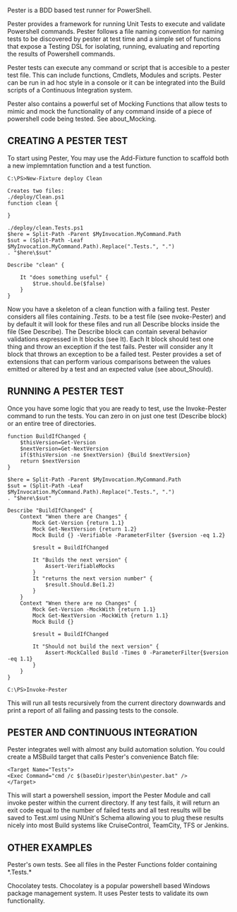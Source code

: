 Pester is a BDD based test runner for PowerShell.

Pester provides a framework for running Unit Tests to execute and validate 
Powershell commands. Pester follows a file naming convention for naming 
tests to be discovered by pester at test time and a simple set of 
functions that expose a Testing DSL for isolating, running, evaluating and 
reporting the results of Powershell commands.

Pester tests can execute any command or script that is accesible to a 
pester test file. This can include functions, Cmdlets, Modules and scripts. 
Pester can be run in ad hoc style in a console or it can be integrated into 
the Build scripts of a Continuous Integration system.

Pester also contains a powerful set of Mocking Functions that allow tests to 
mimic and mock the functionality of any command inside of a piece of 
powershell code being tested. See about_Mocking.

CREATING A PESTER TEST
------------------------
To start using Pester, You may use the Add-Fixture function to scaffold both 
a new implemntation function and a test function.

	C:\PS>New-Fixture deploy Clean

	Creates two files:
	./deploy/Clean.ps1
	function clean {

	}

    ./deploy/clean.Tests.ps1
    $here = Split-Path -Parent $MyInvocation.MyCommand.Path
    $sut = (Split-Path -Leaf $MyInvocation.MyCommand.Path).Replace(".Tests.", ".")
    . "$here\$sut"

    Describe "clean" {

        It "does something useful" {
            $true.should.be($false)
        }
    }

Now you have a skeleton of a clean function with a failing test. Pester 
considers all files containing *.Tests.* to be a test file (see 
nvoke-Pester) and by default it will look for these files and run all 
Describe blocks inside the file (See Describe). The Describe block can 
contain several behavior validations expressed in It blocks (see It). 
Each It block should test one thing and throw an exception if the test 
fails. Pester will consider any It block that throws an exception to be a 
failed test. Pester provides a set of extensions that can perform various 
comparisons between the values emitted or altered by a test and an expected 
value (see about_Should). 

RUNNING A PESTER TEST
-----------------------
Once you have some logic that you are ready to test, use the Invoke-Pester 
command to run the tests. You can zero in on just one test (Describe block) 
or an entire tree of directories.

	function BuildIfChanged {
		$thisVersion=Get-Version
		$nextVersion=Get-NextVersion
		if($thisVersion -ne $nextVersion) {Build $nextVersion}
		return $nextVersion
	}

	$here = Split-Path -Parent $MyInvocation.MyCommand.Path
    $sut = (Split-Path -Leaf $MyInvocation.MyCommand.Path).Replace(".Tests.", ".")
    . "$here\$sut"

    Describe "BuildIfChanged" {
    	Context "Wnen there are Changes" {
    		Mock Get-Version {return 1.1}
    		Mock Get-NextVersion {return 1.2}
    		Mock Build {} -Verifiable -ParameterFilter {$version -eq 1.2}

    		$result = BuildIfChanged

	        It "Builds the next version" {
	            Assert-VerifiableMocks
	        }
	        It "returns the next version number" {
	            $result.Should.Be(1.2)
	        }
        }
    	Context "Wnen there are no Changes" {
    		Mock Get-Version -MockWith {return 1.1}
    		Mock Get-NextVersion -MockWith {return 1.1}
    		Mock Build {}

    		$result = BuildIfChanged

	        It "Should not build the next version" {
	            Assert-MockCalled Build -Times 0 -ParameterFilter{$version -eq 1.1}
	        }
        }
    }

	C:\PS>Invoke-Pester

This will run all tests recursively from the current directory downwards 
and print a report of all failing and passing tests to the console.

PESTER AND CONTINUOUS INTEGRATION
------------------------------------
Pester integrates well with almost any build automation solution. You 
could create a MSBuild target that calls Pester's convenience Batch file:

	<Target Name="Tests">
	<Exec Command="cmd /c $(baseDir)pester\bin\pester.bat" />
	</Target>

This will start a powershell session, import the Pester Module and call 
invoke pester within the current directory. If any test fails, it will 
return an exit code equal to the number of failed tests and all test 
results will be saved to Test.xml using NUnit's Schema allowing you to 
plug these results nicely into most Build systems like CruiseControl, 
TeamCity, TFS or Jenkins.

OTHER EXAMPLES
-----------------
Pester's own tests. See all files in the Pester Functions folder containing \*.Tests.\*
	
Chocolatey tests. Chocolatey is a popular powershell based Windows 
package management system. It uses Pester tests to validate its own 
functionality.
